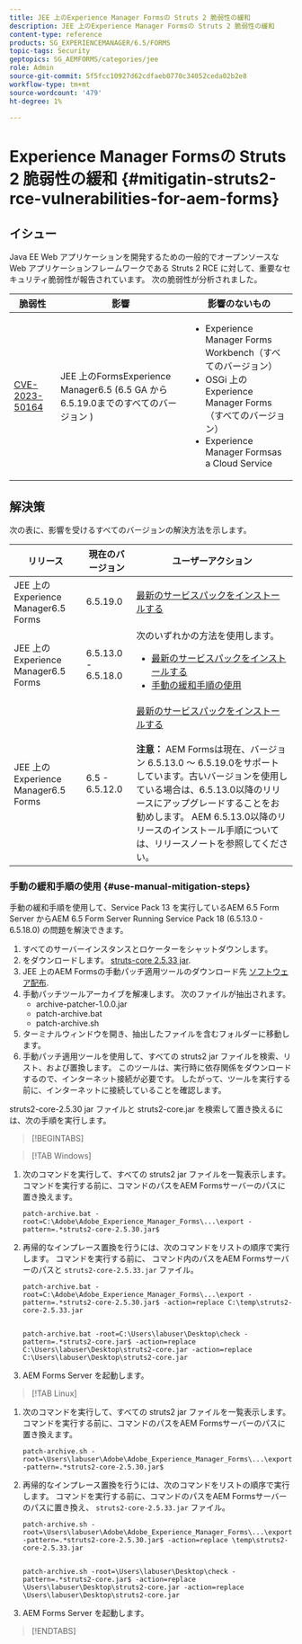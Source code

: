 ```yaml
---
title: JEE 上のExperience Manager Formsの Struts 2 脆弱性の緩和
description: JEE 上のExperience Manager Formsの Struts 2 脆弱性の緩和
content-type: reference
products: SG_EXPERIENCEMANAGER/6.5/FORMS
topic-tags: Security
geptopics: SG_AEMFORMS/categories/jee
role: Admin
source-git-commit: 5f5fcc10927d62cdfaeb0770c34052ceda02b2e8
workflow-type: tm+mt
source-wordcount: '479'
ht-degree: 1%

---
```



# Experience Manager Formsの Struts 2 脆弱性の緩和 {#mitigatin-struts2-rce-vulnerabilities-for-aem-forms}

## イシュー

Java EE Web アプリケーションを開発するための一般的でオープンソースな Web アプリケーションフレームワークである Struts 2 RCE に対して、重要なセキュリティ脆弱性が報告されています。 次の脆弱性が分析されました。

| 脆弱性 | 影響 | 影響のないもの |
|---|---|---|
| [CVE-2023-50164](https://cve.mitre.org/cgi-bin/cvename.cgi?name=2023-50164) | JEE 上のFormsExperience Manager6.5 (6.5 GA から 6.5.19.0までのすべてのバージョン ) | <ul><li> Experience Manager Forms Workbench（すべてのバージョン）</li> <li> OSGi 上のExperience Manager Forms（すべてのバージョン） </li> <li> Experience Manager Formsas a Cloud Service </li> <ul> |

## 解決策

次の表に、影響を受けるすべてのバージョンの解決方法を示します。

| リリース | 現在のバージョン | ユーザーアクション |
|---|---|---|
| JEE 上のExperience Manager6.5 Forms | 6.5.19.0 | [最新のサービスパックをインストールする](https://experienceleague.adobe.com/docs/experience-manager-65/release-notes/aem-forms-current-service-pack-installation-instructions.html?lang=en) |
| JEE 上のExperience Manager6.5 Forms | 6.5.13.0 - 6.5.18.0 | 次のいずれかの方法を使用します。 <ul><li>  <a href="https://experienceleague.adobe.com/docs/experience-manager-65/release-notes/aem-forms-current-service-pack-installation-instructions.html?lang=en"> 最新のサービスパックをインストールする </a> </li> <li> <a href ="#use-manual-mitigation-steps"> 手動の緩和手順の使用 </a> |
| JEE 上のExperience Manager6.5 Forms | 6.5 - 6.5.12.0 | [最新のサービスパックをインストールする](https://experienceleague.adobe.com/docs/experience-manager-65/release-notes/aem-forms-current-service-pack-installation-instructions.html?lang=en)  </br> </br> **注意：** AEM Formsは現在、バージョン 6.5.13.0 ～ 6.5.19.0をサポートしています。古いバージョンを使用している場合は、6.5.13.0以降のリリースにアップグレードすることをお勧めします。 AEM 6.5.13.0以降のリリースのインストール手順については、リリースノートを参照してください。 |

### 手動の緩和手順の使用 {#use-manual-mitigation-steps}

手動の緩和手順を使用して、Service Pack 13 を実行しているAEM 6.5 Form Server からAEM 6.5 Form Server Running Service Pack 18 (6.5.13.0 - 6.5.18.0) の問題を解決できます。

1. すべてのサーバーインスタンスとロケーターをシャットダウンします。
1. をダウンロードします。 [struts-core 2.5.33 jar](https://repo1.maven.org/maven2/org/apache/struts/struts2-core/2.5.33/struts2-core-2.5.33.jar).
1. JEE 上のAEM Formsの手動パッチ適用ツールのダウンロード先 [ソフトウェア配布](https://experience.adobe.com/#/downloads/content/software-distribution/en/aem.html?package=/content/software-distribution/en/details.html/content/dam/aem/public/adobe/packages/cq650/servicepack/fd/patch_utility/archive-patcher-1.0.0.zip).
1. 手動パッチツールアーカイブを解凍します。 次のファイルが抽出されます。
   * archive-patcher-1.0.0.jar
   * patch-archive.bat
   * patch-archive.sh
1. ターミナルウィンドウを開き、抽出したファイルを含むフォルダーに移動します。
1. 手動パッチ適用ツールを使用して、すべての struts2 jar ファイルを検索、リスト、および置換します。 このツールは、実行時に依存関係をダウンロードするので、インターネット接続が必要です。 したがって、ツールを実行する前に、インターネットに接続していることを確認します。

struts2-core-2.5.30 jar ファイルと struts2-core.jar を検索して置き換えるには、次の手順を実行します。


>[!BEGINTABS]

>[!TAB Windows]

1. 次のコマンドを実行して、すべての struts2 jar ファイルを一覧表示します。 コマンドを実行する前に、コマンドのパスをAEM Formsサーバーのパスに置き換えます。

   ```
   patch-archive.bat -root=C:\Adobe\Adobe_Experience_Manager_Forms\...\export -pattern=.*struts2-core-2.5.30.jar$
   ```

1. 再帰的なインプレース置換を行うには、次のコマンドをリストの順序で実行します。 コマンドを実行する前に、 コマンド内のパスをAEM Formsサーバーのパスと `struts2-core-2.5.33.jar` ファイル。


   ```
   patch-archive.bat -root=C:\Adobe\Adobe_Experience_Manager_Forms\...\export -pattern=.*struts2-core-2.5.30.jar$ -action=replace C:\temp\struts2-core-2.5.33.jar
   
   
   patch-archive.bat -root=C:\Users\labuser\Desktop\check -pattern=.*struts2-core.jar$ -action=replace C:\Users\labuser\Desktop\struts2-core.jar -action=replace C:\Users\labuser\Desktop\struts2-core.jar
   ```

1. AEM Forms Server を起動します。


>[!TAB Linux]

1. 次のコマンドを実行して、すべての struts2 jar ファイルを一覧表示します。 コマンドを実行する前に、コマンドのパスをAEM Formsサーバーのパスに置き換えます。

   ```
   patch-archive.sh -root=\Users\labuser\Adobe\Adobe_Experience_Manager_Forms\...\export -pattern=.*struts2-core-2.5.30.jar$
   ```

1. 再帰的なインプレース置換を行うには、次のコマンドをリストの順序で実行します。 コマンドを実行する前に、コマンドのパスをAEM Formsサーバーのパスに置き換え、 `struts2-core-2.5.33.jar` ファイル。

   ```
   patch-archive.sh -root=\Users\labuser\Adobe\Adobe_Experience_Manager_Forms\...\export -pattern=.*struts2-core-2.5.30.jar$ -action=replace \temp\struts2-core-2.5.33.jar
   
   
   patch-archive.sh -root=\Users\labuser\Desktop\check -pattern=.*struts2-core.jar$ -action=replace \Users\labuser\Desktop\struts2-core.jar -action=replace \Users\labuser\Desktop\struts2-core.jar
   ```

1. AEM Forms Server を起動します。

>[!ENDTABS]




<!-- 
### Manual patching tool 


>[!BEGINTABS]

>[!TAB Windows]

    ```
    
    patch-archive.bat [-root=dir-or-file] [-pattern=regex] [-action=list(default)|delete|replace <replacement-file>]

    ```

* **dir-or-file**: Specifies path of directory containing multiple archives to patch. The default path for AEM Forms on JEE is <>. 
* **regex**: Specifies regular expression identifying a file or an archive entry to patch. It is tested against each file's or archive entry's absolute path. For example, the pattern `.*struts2-core-2.5.30.jar$` search for all the lines that end with the exact string `struts2-core-2.5.30.jar`.
* **list**: Lists the matched files or archive entries. It recursively searches for and reports all instances of the supplied pattern matched in any entry present in any archive file (zip/jar/war/ear) inside the supplied root directory. No changes are made to any file. It is the default action of the tool, when no action is specified.
* **delete**: Deletes the matched files or archive entries. If the matched entity is an archive, deletion happens before traversing it. This prevents any potentially matching entries inside it from being reported.  
* **replace**: Substitutes the matched files or archive entries with the supplied replacement. If the matched entity is an archive, replacement happens before traversing it. This prevents any potentially matching entries inside it from being reported.

>[!TAB macOS]

    ```
    
    patch-archive.sh [-root=dir-or-file] [-pattern=regex] [-action=list(default)|delete|replace <replacement-file>]

    ```

* **dir-or-file**: Specifies path of directory containing multiple archives to patch. The default path for AEM Forms on JEE is <>. 
* **regex**: Specifies regular expression identifying a file or an archive entry to patch. It is tested against each file's or archive entry's absolute path. For example, the pattern `.*struts2-core-2.5.30.jar$` search for all the lines that end with the exact string `struts2-core-2.5.30.jar`.
* **list**: Lists the matched files or archive entries. It recursively searches for and reports all instances of the supplied pattern matched in any entry present in any archive file (zip/jar/war/ear) inside the supplied root directory. No changes are made to any file. It is the default action of the tool, when no action is specified.
* **delete**: Deletes the matched files or archive entries. If the matched entity is an archive, deletion happens before traversing it. This prevents any potentially matching entries inside it from being reported.  
* **replace**: Substitutes the matched files or archive entries with the supplied replacement. If the matched entity is an archive, replacement happens before traversing it. This prevents any potentially matching entries inside it from being reported.  

>[!TAB Linux]

    ```
    
    patch-archive.sh [-root=dir-or-file] [-pattern=regex] [-action=list(default)|delete|replace <replacement-file>]

    ```

* **dir-or-file**: Specifies path of directory containing multiple archives to patch. The default path for AEM Forms on JEE is <>. 
* **regex**: Specifies regular expression identifying a file or an archive entry to patch. It is tested against each file's or archive entry's absolute path. For example, the pattern `.*struts2-core-2.5.30.jar$` search for all the lines that end with the exact string `struts2-core-2.5.30.jar`.
* **list**: Lists the matched files or archive entries. It recursively searches for and reports all instances of the supplied pattern matched in any entry present in any archive file (zip/jar/war/ear) inside the supplied root directory. No changes are made to any file. It is the default action of the tool, when no action is specified.
* **delete**: Deletes the matched files or archive entries. If the matched entity is an archive, deletion happens before traversing it. This prevents any potentially matching entries inside it from being reported.  
* **replace**: Substitutes the matched files or archive entries with the supplied replacement. If the matched entity is an archive, replacement happens before traversing it. This prevents any potentially matching entries inside it from being reported.  



>[!ENDTABS]









-->